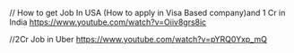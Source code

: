 // How to get Job In USA (How to apply in Visa Based company)and 1 Cr in India 
https://www.youtube.com/watch?v=Oiiv8grs8ic

//2Cr Job in Uber 
https://www.youtube.com/watch?v=pYRQ0Yxp_mQ

